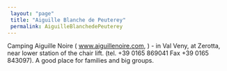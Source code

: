 ```yaml
---
 layout: "page"
 title: "Aiguille Blanche de Peuterey"
 permalink: AiguilleBlanchedePeuterey
---
```

Camping Aiguille Noire ( www.aiguillenoire.com, ) - in Val Veny, at Zerotta, near lower station of the chair lift. (tel. +39 0165 869041 Fax +39 0165 843097). A good place for families and big groups.


